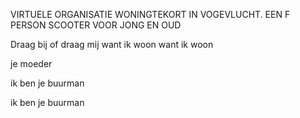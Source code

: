VIRTUELE ORGANISATIE WONINGTEKORT IN VOGEVLUCHT. 
EEN F PERSON SCOOTER
VOOR JONG EN OUD

Draag bij
of draag mij
want ik woon
want ik woon

je moeder

ik ben je buurman

ik ben je buurman
